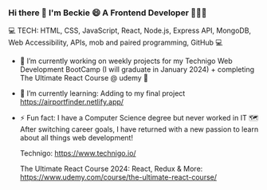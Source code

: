 ### Hi there 👋 I'm Beckie 😄 A Frontend Developer 👨🏼‍💻
 

<!--
**BeckieMorton/BeckieMorton** is a ✨ _special_ ✨ repository because its `README.md` (this file) appears on your GitHub profile. -->

💻 TECH: HTML, CSS, JavaScript, React, Node.js, Express API, MongoDB, Web Accessibility, APIs, mob and paired programming, GitHub 💻

- 🔭 I’m currently working on weekly projects for my Technigo Web Development BootCamp (I will graduate in January 2024) + completing The Ultimate React Course @ udemy 🤩
- 🌱 I’m currently learning: Adding to my final project https://airportfinder.netlify.app/
- ⚡ Fun fact: I have a Computer Science degree but never worked in IT 🗺️ After switching career goals, I have returned with a new passion to learn about all things web development!

  Technigo: https://www.technigo.io/
  
  The Ultimate React Course 2024: React, Redux & More: https://www.udemy.com/course/the-ultimate-react-course/

